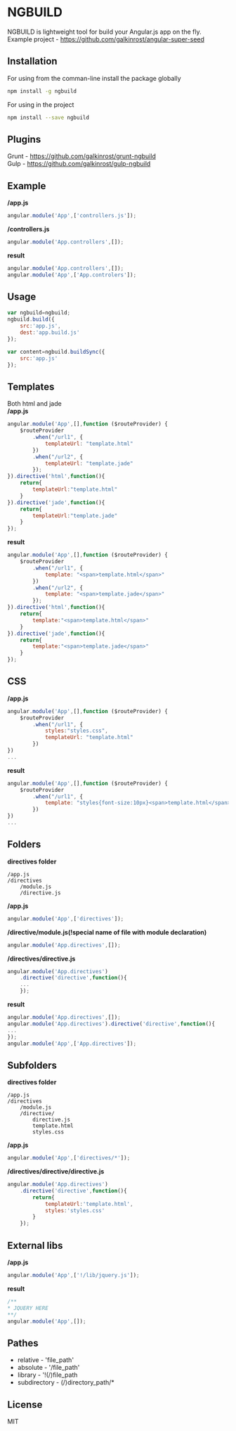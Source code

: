 NGBUILD
=========

NGBUILD is lightweight tool for build your Angular.js app on the fly.
<br>
Example project - https://github.com/galkinrost/angular-super-seed

Installation
--------------
For using from the comman-line install the package globally

```sh
npm install -g ngbuild
```

For using in the project

```sh
npm install --save ngbuild
```

Plugins
-----
Grunt - https://github.com/galkinrost/grunt-ngbuild
<br>
Gulp - https://github.com/galkinrost/gulp-ngbuild

Example
--------------

<strong>/app.js</strong>
```javascript
angular.module('App',['controllers.js']);
```
<strong>/controllers.js</strong>
```javascript
angular.module('App.controllers',[]);
```
<strong>result</strong>
```javascript
angular.module('App.controllers',[]);
angular.module('App',['App.controlers']);
```


Usage
-----------------
```javascript
var ngbuild=ngbuild;
ngbuild.build({
	src:'app.js',
    dest:'app.build.js'
});

var content=ngbuild.buildSync({
	src:'app.js'
});
```

Templates
--------------------------
Both html and jade
<br>
<strong>/app.js</strong>
```javascript
angular.module('App',[],function ($routeProvider) {
    $routeProvider
        .when("/url1", {
            templateUrl: "template.html"
        })
        .when("/url2", {
            templateUrl: "template.jade"
        });
}).directive('html',function(){
	return{
    	templateUrl:"template.html"
    }
}).directive('jade',function(){
	return{
    	templateUrl:"template.jade"
    }
});	
```
<strong>result</strong>
```javascript
angular.module('App',[],function ($routeProvider) {
    $routeProvider
        .when("/url1", {
            template: "<span>template.html</span>"
        })
        .when("/url2", {
            template: "<span>template.jade</span>"
        });
}).directive('html',function(){
	return{
    	template:"<span>template.html</span>"
    }
}).directive('jade',function(){
	return{
    	template:"<span>template.jade</span>"
    }
});	
```
CSS
-------
<strong>/app.js</strong>
```javascript
angular.module('App',[],function ($routeProvider) {
    $routeProvider
        .when("/url1", {
        	styles:"styles.css",
            templateUrl: "template.html"
        })
})
...
```
<strong>result</strong>
```javascript
angular.module('App',[],function ($routeProvider) {
    $routeProvider
        .when("/url1", {
            template: "styles{font-size:10px}<span>template.html</span>"
        })
})
...
```
Folders
-----------
<strong>directives folder</strong>
```
/app.js
/directives
	/module.js
    /directive.js
```
<strong>/app.js</strong>
```javascript
angular.module('App',['directives']);
```
<strong>/directive/module.js(!special name of file with module declaration)</strong>
```javascript
angular.module('App.directives',[]);
```
<strong>/directives/directive.js</strong>
```javascript
angular.module('App.directives')
	.directive('directive',function(){
    ...
    });
```
<strong>result</strong>
```javascript
angular.module('App.directives',[]);
angular.module('App.directives').directive('directive',function(){
...
});
angular.module('App',['App.directives']);
```
Subfolders
--------------
<strong>directives folder</strong>
```
/app.js
/directives
	/module.js
    /directive/
    	directive.js
        template.html
        styles.css
```

<strong>/app.js</strong>
```javascript
angular.module('App',['directives/*']);
```
<strong>/directives/directive/directive.js</strong>
```javascript
angular.module('App.directives')
	.directive('directive',function(){
    	return{
    		templateUrl:'template.html',
            styles:'styles.css'
    	}
	});
```
External libs
-------------
<strong>/app.js</strong>
```javascript
angular.module('App',['!/lib/jquery.js']);
```
<strong>result</strong>
```javascript
/**
* JQUERY HERE
**/
angular.module('App',[]);
```
Pathes
----
- relative - 'file_path'
- absolute - '/file_path'
- library - '!(/)file_path
- subdirectory - (/)directory_path/*


License
----

MIT

